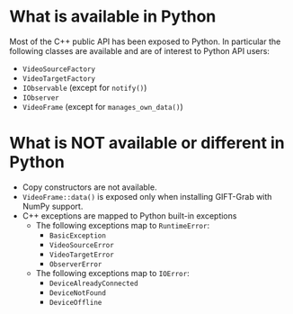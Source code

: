 # What is available in Python

Most of the C++ public API has been exposed to Python.
In particular the following classes are available and are of interest to Python API users:
* `VideoSourceFactory`
* `VideoTargetFactory`
* `IObservable` (except for `notify()`)
* `IObserver`
* `VideoFrame` (except for `manages_own_data()`)


# What is NOT available or different in Python

* Copy constructors are not available.
* `VideoFrame::data()` is exposed only when installing GIFT-Grab with NumPy support.
* C++ exceptions are mapped to Python built-in exceptions
  * The following exceptions map to `RuntimeError`:
    * `BasicException`
    * `VideoSourceError`
    * `VideoTargetError`
    * `ObserverError`
  * The following exceptions map to `IOError`:
    * `DeviceAlreadyConnected`
    * `DeviceNotFound`
    * `DeviceOffline`